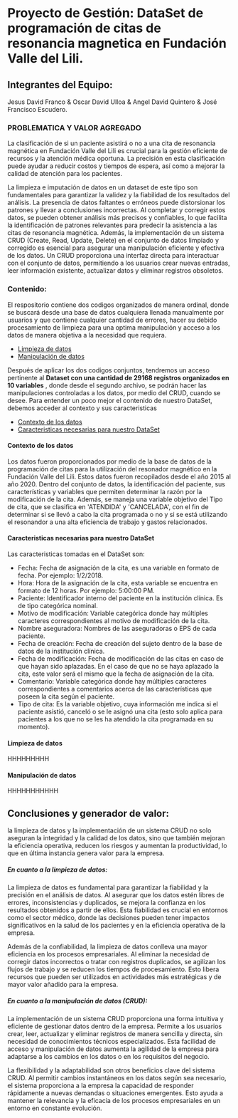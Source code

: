 # Proyecto de Gestión: DataSet de programación de citas de resonancia magnetica en Fundación Valle del Lili.

## Integrantes del Equipo:
Jesus David Franco & Oscar David Ulloa & Angel David Quintero & José Francisco Escudero.


### PROBLEMATICA Y VALOR AGREGADO

La clasificación de si un paciente asistirá o no a una cita de resonancia magnética en Fundación Valle del Lili es crucial para la gestión eficiente de recursos y la atención médica oportuna. La precisión en esta clasificación puede ayudar a reducir costos y tiempos de espera, así como a mejorar la calidad de atención para los pacientes.

La limpieza e imputación de datos en un dataset de este tipo son fundamentales para garantizar la validez y la fiabilidad de los resultados del análisis. La presencia de datos faltantes o erróneos puede distorsionar los patrones y llevar a conclusiones incorrectas. Al completar y corregir estos datos, se pueden obtener análisis más precisos y confiables, lo que facilita la identificación de patrones relevantes para predecir la asistencia a las citas de resonancia magnética. Además, la implementación de un sistema CRUD (Create, Read, Update, Delete) en el conjunto de datos limpiado y corregido es esencial para asegurar una manipulación eficiente y efectiva de los datos. Un CRUD proporciona una interfaz directa para interactuar con el conjunto de datos, permitiendo a los usuarios crear nuevas entradas, leer información existente, actualizar datos y eliminar registros obsoletos. 

### Contenido:

El respositorio contiene dos codigos organizados de manera ordinal, donde se buscará desde una base de datos cualquiera llenada manualmente por usuarios y que contiene cualquier cantidad de errores, hacer su debido procesamiento de limpieza para una optima manipulación y acceso a los datos de manera objetiva a la necesidad que requiera.

- [Limpieza de datos](#Limpieza_de_datos)
- [Manipulación de datos](#Manipulación_de_datos)

Después de aplicar los dos codigos conjuntos, tendremos un acceso pertinente al **Dataset con una cantidad de 29168 registros organizados en 10 variables** , donde desde el segundo archivo, se podrán hacer las manipulaciones controladas a los datos, por medio del CRUD, cuando se desee. Para entender un poco mejor el contenido de nuestro DataSet, debemos acceder al contexto y sus caracteristicas

- [Contexto de los datos](#Contexto_de_los_datos)
- [Caracteristicas necesarias para nuestro DataSet](#Caracteristicas_del_DataSet)



#### Contexto de los datos

Los datos fueron proporcionados por medio de la base de datos de la programación de citas para la utilización del resonador magnético en la Fundación Valle del Lili. Estos datos fueron recopilados desde el año 2015 al año 2020. Dentro del conjunto de datos, la identificación del paciente, sus características y variables que permiten determinar la razón por la modificación de la cita. Además, se maneja una variable objetivo del Tipo de cita, que se clasifica en 'ATENDIDA' y 'CANCELADA', con el fin de determinar si se llevó a cabo la cita programada o no y si se está utilizando el resonandor a una alta eficiencia de trabajo y gastos relacionados. 

#### Caracteristicas necesarias para nuestro DataSet 
Las caracteristicas tomadas en el DataSet son:
* Fecha: Fecha de asignación de la cita, es una variable en formato de fecha. Por ejemplo: 1/2/2018.
* Hora: Hora de la asignación de la cita, esta variable se encuentra en formato de 12 horas. Por ejemplo: 5:00:00 PM.
* Paciente: Identificador interno del paciente en la institución clínica. Es de tipo categórica nominal.
* Motivo de modificación: Variable categórica donde hay múltiples caracteres correspondientes al motivo de modificación de la cita.
* Nombre aseguradora: Nombres de las aseguradoras o EPS de cada paciente.
* Fecha de creación: Fecha de creación del sujeto dentro de la base de datos de la institución clínica.
* Fecha de modificación: Fecha de modificación de las citas en caso de que hayan sido aplazadas. En el caso de que no se haya aplazado la cita, este valor será el mismo que la fecha de asignación de la cita.
* Comentario: Variable categórica donde hay múltiples caracteres correspondientes a comentarios acerca de las características que poseen la cita según el paciente.
* Tipo de cita: Es la variable objetivo, cuya información me indica si el paciente asistió, canceló o se le asignó una cita (esto solo aplica para pacientes a los que no se les ha atendido la cita programada en su momento).

#### Limpieza de datos
HHHHHHHHH

#### Manipulación de datos
HHHHHHHHHHH


## Conclusiones y generador de valor:
la limpieza de datos y la implementación de un sistema CRUD no solo aseguran la integridad y la calidad de los datos, sino que también mejoran la eficiencia operativa, reducen los riesgos y aumentan la productividad, lo que en última instancia genera valor para la empresa.

##### En cuanto a la limpieza de datos:
La limpieza de datos es fundamental para garantizar la fiabilidad y la precisión en el análisis de datos. Al asegurar que los datos estén libres de errores, inconsistencias y duplicados, se mejora la confianza en los resultados obtenidos a partir de ellos. Esta fiabilidad es crucial en entornos como el sector médico, donde las decisiones pueden tener impactos significativos en la salud de los pacientes y en la eficiencia operativa de la empresa.

Además de la confiabilidad, la limpieza de datos conlleva una mayor eficiencia en los procesos empresariales. Al eliminar la necesidad de corregir datos incorrectos o tratar con registros duplicados, se agilizan los flujos de trabajo y se reducen los tiempos de procesamiento. Esto libera recursos que pueden ser utilizados en actividades más estratégicas y de mayor valor añadido para la empresa.

##### En cuanto a la manipulación de datos (CRUD):
La implementación de un sistema CRUD proporciona una forma intuitiva y eficiente de gestionar datos dentro de la empresa. Permite a los usuarios crear, leer, actualizar y eliminar registros de manera sencilla y directa, sin necesidad de conocimientos técnicos especializados. Esta facilidad de acceso y manipulación de datos aumenta la agilidad de la empresa para adaptarse a los cambios en los datos o en los requisitos del negocio.

La flexibilidad y la adaptabilidad son otros beneficios clave del sistema CRUD. Al permitir cambios instantáneos en los datos según sea necesario, el sistema proporciona a la empresa la capacidad de responder rápidamente a nuevas demandas o situaciones emergentes. Esto ayuda a mantener la relevancia y la eficacia de los procesos empresariales en un entorno en constante evolución.

